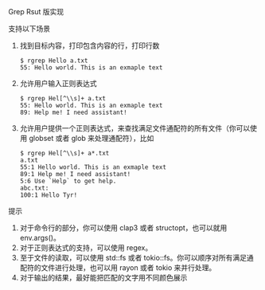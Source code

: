 Grep Rsut 版实现

支持以下场景

1. 找到目标内容，打印包含内容的行，打印行数

   ```shell
   $ rgrep Hello a.txt
   55: Hello world. This is an exmaple text
   ```

2. 允许用户输入正则表达式

   ```shell
   $ rgrep Hel[^\\s]+ a.txt
   55: Hello world. This is an exmaple text
   89: Help me! I need assistant!
   ```

3. 允许用户提供一个正则表达式，来查找满足文件通配符的所有文件（你可以使用 globset 或者 glob 来处理通配符），比如

   ```shell
   $ rgrep Hel[^\\s]+ a*.txt
   a.txt 
   55:1 Hello world. This is an exmaple text 
   89:1 Help me! I need assistant! 
   5:6 Use `Help` to get help.
   abc.txt: 
   100:1 Hello Tyr!
   ```



提示

1. 对于命令行的部分，你可以使用 clap3 或者 structopt，也可以就用 env.args()。
2. 对于正则表达式的支持，可以使用 regex。
3. 至于文件的读取，可以使用 std::fs 或者 tokio::fs。你可以顺序对所有满足通配符的文件进行处理，也可以用 rayon 或者 tokio 来并行处理。
4. 对于输出的结果，最好能把匹配的文字用不同颜色展示